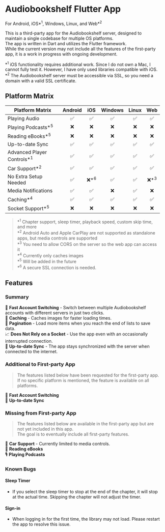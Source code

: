 # Audiobookshelf Flutter App

For Android, iOS*<sup>1</sup>, Windows, Linux, and Web*<sup>2</sup>

This is a third-party app for the Audiobookshelf server, designed to maintain a single codebase for multiple OS platforms.\
The app is written in Dart and utilizes the Flutter framework.\
While the current version may not include all the features of the first-party app, it is a work in progress with ongoing development.

*<sup>1</sup> iOS functionality requires additional work. Since I do not own a Mac, I cannot fully test it. However, I have only used libraries compatible with iOS.\
*<sup>2</sup> The Audiobookshelf server must be accessible via SSL, so you need a domain with a valid SSL certificate.

## Platform Matrix

| Platform Matrix                        | Android |       iOS       | Windows | Linux |       Web       |
|----------------------------------------|:-------:|:---------------:|:-------:|:-----:|:---------------:|
| Playing Audio                          |    ✅    |        ✅        |    ✅    |   ✅   |        ✅        |
| Playing Podcasts*<sup>5</sup>          |    ❌    |        ❌        |    ❌    |   ❌   |        ❌        |
| Reading eBooks*<sup>5</sup>            |    ❌    |        ❌        |    ❌    |   ❌   |        ❌        |
| Up-to-date Sync                        |    ✅    |        ✅        |    ✅    |   ✅   |        ✅        |
| Advanced Player Controls*<sup>1</sup>  |    ✅    |        ✅        |    ✅    |   ✅   |        ✅        |
| Car Support*<sup>2</sup>               |    ✅    |        ✅        |    ✅    |   ✅   |        ✅        |
| No Extra Setup Needed                  |    ✅    | ❌*<sup>6</sup>  |    ✅    |   ✅   | ❌*<sup>3</sup>  |
| Media Notifications                    |    ✅    |        ✅        |    ❌    |   ✅   |        ❌        |
| Caching*<sup>4</sup>                   |    ✅    |        ✅        |    ✅    |   ✅   |        ✅        |
| Socket Support*<sup>5</sup>            |    ❌    |        ❌        |    ❌    |   ❌   |        ❌        |

> *<sup>1</sup> Chapter support, sleep timer, playback speed, custom skip time, and more\
> *<sup>2</sup> Android Auto and Apple CarPlay are not supported as standalone apps, but media controls are supported\
> *<sup>3</sup> You need to allow CORS on the server so the web app can access it\
> *<sup>4</sup> Currently only caches images\
> *<sup>5</sup> Will be added in the future\
> *<sup>6</sup> A secure SSL connection is needed.

## Features

### Summary

🚀 **Fast Account Switching** - Switch between multiple Audiobookshelf accounts with different servers in just two clicks.\
🚀 **Caching** - Caches images for faster loading times.\
🚀 **Pagination** - Load more items when you reach the end of lists to save data.\
📈 **Does Not Rely on a Socket** - Use the app even with an occasionally interrupted connection.\
📅 **Up-to-date Sync** - The app stays synchronized with the server when connected to the internet.

### Additional to First-party App

> The features listed below have been requested for the first-party app.\
> If no specific platform is mentioned, the feature is available on all platforms.

🚀 **Fast Account Switching**\
📅 **Up-to-date Sync**

### Missing from First-party App

> The features listed below are available in the first-party app but are not yet included in this app.\
> The goal is to eventually include all first-party features.

🚗 **Car Support** - Currently limited to media controls.\
📖 **Reading eBooks**\
🎙️ **Playing Podcasts**

### Known Bugs

#### Sleep Timer

- If you select the sleep timer to stop at the end of the chapter, it will stop at the actual time. Skipping the chapter will not adjust the timer.

#### Sign-in

- When logging in for the first time, the library may not load. Please restart the app to resolve this issue.
